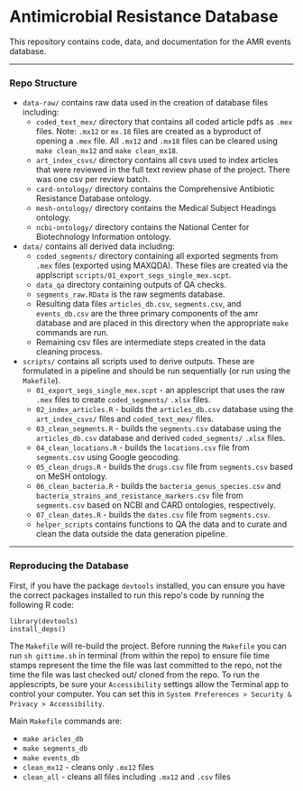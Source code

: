 # Antimicrobial Resistance Database

This repository contains code, data, and documentation for the AMR events database. 

---

### Repo Structure


-  `data-raw/` contains raw data used in the creation of database files including:
	-	`coded_text_mex/` directory that contains all coded article pdfs as `.mex` files. Note: `.mx12` or `mx.18` files are created as a byproduct of opening a `.mex` file. All `.mx12` and `.mx18` files can be cleared using `make clean_mx12` and `make clean_mx18`. 
	-	`art_index_csvs/` directory contains all csvs used to index articles that were reviewed in the full text review phase of the project. There was one csv per review batch.
	-	`card-ontology/` directory contains the Comprehensive Antibiotic Resistance Database ontology.
	-	`mesh-ontology/` directory contains the Medical Subject Headings ontology.
	-	`ncbi-ontology/` directory contains the National Center for Biotechnology Information ontology.
- `data/` contains all derived data including:
	-	`coded_segments/` directory containing all exported segments from `.mex` files (exported using MAXQDA). These files are created via the applscript `scripts/01_export_segs_single_mex.scpt`.
	-	`data_qa` directory containing outputs of QA checks.
	-	`segments_raw.RData` is the raw segments database.
	-	Resulting data files `articles_db.csv`, `segments.csv`, and `events_db.csv` are the three primary components of the amr database and are placed in this directory when the appropriate `make` commands are run.
	-	Remaining csv files are intermediate steps created in the data cleaning process.
- `scripts/` contains all scripts used to derive outputs. These are formulated in a pipeline and should be run sequentially (or run using the `Makefile`).
	-	`01_export_segs_single_mex.scpt` - an applescript that uses the raw `.mex` files to create `coded_segments/` `.xlsx` files.
	-	`02_index_articles.R` - builds the `articles_db.csv` database using the `art_index_csvs/` files and `coded_text_mex/` files.
	-	`03_clean_segments.R` - builds the `segments.csv` database using the `articles_db.csv` database and derived `coded_segments/` `.xlsx` files.
	-	`04_clean_locations.R` -  builds the `locations.csv` file from `segments.csv` using Google geocoding. 
	-	`05_clean_drugs.R` -  builds the `drugs.csv` file from `segments.csv` based on MeSH ontology. 
	-	`06_clean_bacteria.R` -  builds the `bacteria_genus_species.csv` and  `bacteria_strains_and_resistance_markers.csv` file from `segments.csv` based on NCBI and CARD ontologies, respectively. 
	-	`07_clean_dates.R` -  builds the `dates.csv` file from `segments.csv`. 
	-	`helper_scripts` contains functions to QA the data and to curate and clean the data outside the data generation pipeline. 

---

### Reproducing the Database

First, if you have the package `devtools` installed, you can ensure you have the correct packages installed to run this repo's code by running the following R code: 

```
library(devtools)
install_deps()
```

The `Makefile` will re-build the project. Before running the `Makefile` you can run `sh gittime.sh` in terminal (from within the repo) to ensure file time stamps represent the time the file was last committed to the repo, not the time the file was last checked out/ cloned from the repo. To run the applescripts, be sure your `Accessibility` settings allow the Terminal app to control your computer. You can set this in `System Preferences > Security & Privacy > Accessibility`.

Main `Makefile` commands are:

- `make aricles_db` 
- `make segments_db`
- `make events_db`
- `clean_mx12` - cleans only `.mx12` files
- `clean_all` - cleans all files including `.mx12` and `.csv` files 
